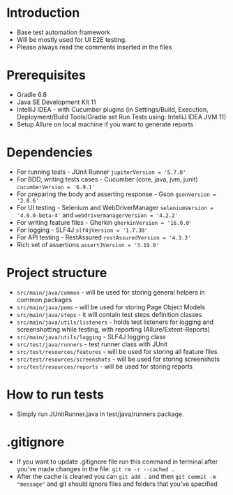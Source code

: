 # Introduction
* Base test automation framework
* Will be mostly used for UI E2E testing.
* Please always read the comments inserted in the files

# Prerequisites
* Gradle 6.8
* Java SE Development Kit 11
* IntelliJ IDEA - with Cucumber plugins (in Settings/Build, Execution, Deployment/Build Tools/Gradle set Run Tests using: IntelliJ IDEA JVM 11)
* Setup Allure on local machine if you want to generate reports

# Dependencies
* For running tests - JUnit Runner `jupiterVersion = '5.7.0'`
* For BDD, writing tests cases - Cucumber (core, java, jvm, junit) `cucumberVersion = '6.9.1'`
* For preparing the body and asserting response - Gson `gsonVersion = '2.8.6'`
* For UI testing - Selenium and WebDriverManager `seleniumVersion = '4.0.0-beta-4'` and `webdrivermanagerVersion = '4.2.2'`
* For writing feature files - Gherkin `gherkinVersion = '16.0.0'`
* For logging - SLF4J `slf4jVersion = '1.7.30'`
* For API testing - RestAssured `restAssuredVersion = '4.3.3'`
* Rich set of assertions `assertJVersion = '3.19.0'`

# Project structure
* `src/main/java/common` - will be used for storing general helpers in common packages
* `src/main/java/poms` - will be used for storing Page Object Models
* `src/main/java/steps` - it will contain test steps definition classes
* `src/main/java/utils/listeners` - holds test listeners for logging and screenshotting while testing, with reporting (Allure/Extent-Reports)
* `src/main/java/utils/logging` - SLF4J logging class
* `src/test/java/runners` - test runner class with JUnit
* `src/test/resources/features` - will be used for storing all feature files
* `src/test/resources/screenshots` - will be used for storing screenshots
* `src/test/resources/reports` - will be used for storing reports

# How to run tests
* Simply run JUnitRunner.java in test/java/runners package.

# .gitignore
* If you want to update .gitignore file run this command in terminal after you've made changes in the file: `git rm -r --cached .`
* After the cache is cleaned you can `git add .` and then `git commit -m "message"` and git should ignore files and folders that you've specified